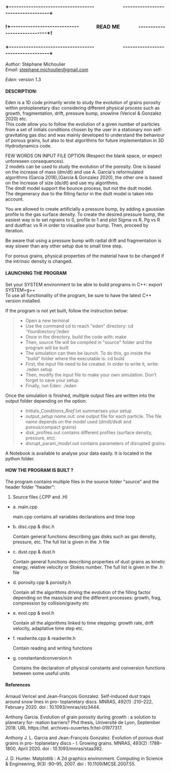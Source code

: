 ### **+-----------------------------------                       -----------------------------------+**  
### **!+----------------------------              **READ ME**               ----------------------------+!**  
### **+-----------------------------------                       -----------------------------------+**  

*Author:* Stéphane Michoulier  
*Email:* <stephane.michoulier@gmail.com>

*Eden:* version 1.3

#### **DESCRIPTION**:

Eden is a 1D code primarily wrote to study the evolution of grains porosity within protoplanetary disc considering different physical process such as growth, fragmentation, drift, pressure bump, snowline (Vericel & Gonzalez 2020) etc.  
This code allow you to follow the evolution of a given number of particles from a set of initials conditions chosen by the user in a stationary non self-gravitating gas disc and was mainly developed to understand the behaviour of porous grains, but also to test algorithms for future implementation in 3D Hydrodynamics code.  

FEW WORDS ON INPUT FILE OPTION (Respect the blank space, or expect unforeseen consequences).  
2 models can be used to study the evolution of the porosity. 
One is based on the increase of mass (dm/dt) and use A. Garcia's reformulated algorithms (Garcia 2018),(Garcia & Gonzalez 2020), the other one is based on the increase of size (ds/dt) and use my algorithms.  
The dmdt model support the bounce process, but not the dsdt model.  
The degeneracy due to the filling factor in the dsdt model is taken into account.  

You are allowed to create artificially a pressure bump, by adding a gaussian profile to the gas surface density. To create the desired pressure bump, the easiest way is to set ngrains to 0, profile to 1 and plot Sigma vs R, Pg vs R and dustfrac vs R in order to visualise your bump. Then, proceed by iteration.

Be aware that using a pressure bump with radial drift and fragmentation is way slower than any other setup due to small time step.

For porous grains, physical properties of the material have to be changed if the intrinsic density is changed.  

#### **LAUNCHING THE PROGRAM**

Set your SYSTEM environment to be able to build programs in C++: export SYSTEM=g++  
To use all functionality of the program, be sure to  have the latest C++ version installed.  

If the program is not yet built, follow the instruction below:
> - Open a new terminal
> - Use the command cd to reach "eden" directory: cd 'Yourdirectory'/eden
> - Once in the directory, build the code with: make
> - Then, source file will be compiled in "source" folder and the program will be built
> - The simulation can then be launch. To do this, go inside the "build" folder where the executable is: cd build
> - First, the input file need to be created. In order to write it, write: ./eden setup
> - Then, modify the input file to make your own simulation. Don't forget to save your setup
> - Finally, run Eden: ./eden  

Once the simulation is finished, multiple output files are written into the output folder depending on the option:
> - Initials_Conditions_*Rref*.txt summarises your setup
> - output_*setup name*.out: one output file for each particle. The file name depends on the model used (dmdt/dsdt and porous/compact grains) 
> - disk_profiles.out contains different profiles (surface density, pressure, etc).
> - disrupt_param_*model*.out contains parameters of disrupted grains.

A Notebook is available to analyse your data easily. It is located in the python folder.

#### **HOW THE PROGRAM IS BUILT ?**

The program contains multiple files in the source folder "source" and the header folder "header":

1. Source files (.CPP and .H)

- a. main.cpp

	main.cpp contains all variables declarations and time loop

- b. disc.cpp & disc.h
	
	Contain general functions describing gas disks such as gas density, pressure, etc.
    The full list is given in the .h file

- c. dust.cpp & dust.h
	
	Contain general functions describing properties of dust grains as kinetic energy, relative velocity or Stokes number.
    The full list is given in the .h file

- d. porosity.cpp & porosity.h

    Contain all the algorithms driving the evolution of the filling factor depending on the mass/size and the different processes: growth, frag, compression by collision/gravity etc 

- e. evol.cpp & evol.h

    Contain all the algorithms linked to time stepping: growth rate, drift velocity, adaptative time step etc.

- f. readwrite.cpp & readwrite.h
   
	Contain reading and writing functions

- g. constantandconversion.h

	Contains the declaration of physical constants and conversion functions between some useful  units

#### **References**
Arnaud Vericel and Jean-François Gonzalez. Self-induced dust traps around snow lines in pro- toplanetary discs. MNRAS, 492(1) :210–222, February 2020. doi : 10.1093/mnras/stz3444.

Anthony Garcia. Evolution of grain porosity during growth : a solution to planetary for- mation barriers? Phd thesis, Université de Lyon, September 2018. URL https://tel. archives-ouvertes.fr/tel-01977317.

Anthony J. L. Garcia and Jean-François Gonzalez. Evolution of porous dust grains in pro- toplanetary discs - I. Growing grains. MNRAS, 493(2) :1788–1800, April 2020. doi : 10.1093/mnras/staa382.

J. D. Hunter. Matplotlib : A 2d graphics environment. Computing in Science & Engineering, 9(3) :90–95, 2007. doi : 10.1109/MCSE.2007.55.
